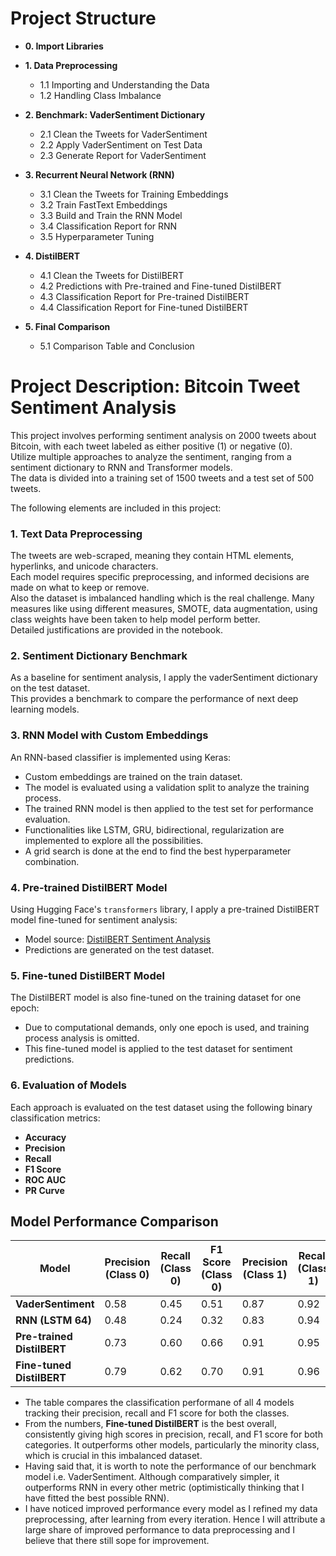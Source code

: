# Project Structure

- **0. Import Libraries**
  
- **1. Data Preprocessing**
  - 1.1 Importing and Understanding the Data
  - 1.2 Handling Class Imbalance

- **2. Benchmark: VaderSentiment Dictionary**
  - 2.1 Clean the Tweets for VaderSentiment
  - 2.2 Apply VaderSentiment on Test Data
  - 2.3 Generate Report for VaderSentiment

- **3. Recurrent Neural Network (RNN)**
  - 3.1 Clean the Tweets for Training Embeddings
  - 3.2 Train FastText Embeddings
  - 3.3 Build and Train the RNN Model
  - 3.4 Classification Report for RNN
  - 3.5 Hyperparameter Tuning

- **4. DistilBERT**
  - 4.1 Clean the Tweets for DistilBERT
  - 4.2 Predictions with Pre-trained and Fine-tuned DistilBERT
  - 4.3 Classification Report for Pre-trained DistilBERT
  - 4.4 Classification Report for Fine-tuned DistilBERT

- **5. Final Comparison**
  - 5.1 Comparison Table and Conclusion



# Project Description: Bitcoin Tweet Sentiment Analysis

This project involves performing sentiment analysis on 2000 tweets about Bitcoin, with each tweet labeled as either positive (1) or negative (0).  
Utilize multiple approaches to analyze the sentiment, ranging from a sentiment dictionary to RNN and Transformer models.  
The data is divided into a training set of 1500 tweets and a test set of 500 tweets.

The following elements are included in this project:

### 1. Text Data Preprocessing

The tweets are web-scraped, meaning they contain HTML elements, hyperlinks, and unicode characters.  
Each model requires specific preprocessing, and informed decisions are made on what to keep or remove.  
Also the dataset is imbalanced handling which is the real challenge. Many measures like using different measures, SMOTE, data augmentation, using class weights have been taken to help model perform better.  
Detailed justifications are provided in the notebook.

### 2. Sentiment Dictionary Benchmark

As a baseline for sentiment analysis, I apply the vaderSentiment dictionary on the test dataset.  
This provides a benchmark to compare the performance of next deep learning models.

### 3. RNN Model with Custom Embeddings

An RNN-based classifier is implemented using Keras:
- Custom embeddings are trained on the train dataset.
- The model is evaluated using a validation split to analyze the training process.
- The trained RNN model is then applied to the test set for performance evaluation.
- Functionalities like LSTM, GRU, bidirectional, regularization are implemented to explore all the possibilities.
- A grid search is done at the end to find the best hyperparameter combination.

### 4. Pre-trained DistilBERT Model

Using Hugging Face's `transformers` library, I apply a pre-trained DistilBERT model fine-tuned for sentiment analysis:
- Model source: [DistilBERT Sentiment Analysis](https://huggingface.co/DT12the/distilbert-sentiment-analysis)
- Predictions are generated on the test dataset.

### 5. Fine-tuned DistilBERT Model

The DistilBERT model is also fine-tuned on the training dataset for one epoch:
- Due to computational demands, only one epoch is used, and training process analysis is omitted.
- This fine-tuned model is applied to the test dataset for sentiment predictions.

### 6. Evaluation of Models

Each approach is evaluated on the test dataset using the following binary classification metrics:
- **Accuracy**
- **Precision**
- **Recall**
- **F1 Score**
- **ROC AUC**
- **PR Curve**

## Model Performance Comparison

| Model                 | Precision (Class 0) | Recall (Class 0) | F1 Score (Class 0) | Precision (Class 1) | Recall (Class 1) | F1 Score (Class 1) | Accuracy |
|-----------------------|---------------------|-------------------|---------------------|----------------------|-------------------|---------------------|----------|
| **VaderSentiment**    | 0.58               | 0.45             | 0.51               | 0.87                | 0.92             | 0.89               | 0.83     |
| **RNN (LSTM 64)**     | 0.48               | 0.24             | 0.32               | 0.83                | 0.94             | 0.88               | 0.80     |
| **Pre-trained DistilBERT** | 0.73        | 0.60             | 0.66               | 0.91                | 0.95             | 0.93               | 0.88     |
| **Fine-tuned DistilBERT** | 0.79        | 0.62             | 0.70               | 0.91                | 0.96             | 0.93               | 0.89     |

- The table compares the classification performane of all 4 models tracking their precision, recall and F1 score for both the classes.
- From the numbers, **Fine-tuned DistilBERT** is the best overall, consistently giving high scores in precision, recall, and F1 score for both categories. It outperforms other models, particularly the minority class, which is crucial in this imbalanced dataset.
- Having said that, it is worth to note the performance of our benchmark model i.e. VaderSentiment. Although comparatively simpler, it outperforms RNN in every other metric (optimistically thinking that I have fitted the best possible RNN).
- I have noticed improved performance every model as I refined my data preprocessing, after learning from every iteration. Hence I will attribute a large share of improved performance to data preprocessing and I believe that there still sope for improvement.